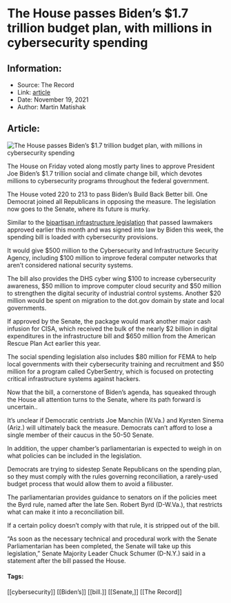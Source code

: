 # The House passes Biden’s $1.7 trillion budget plan, with millions in cybersecurity spending
### 

## Information:
+ Source: The Record
+ Link: [article](https://therecord.media/the-house-passes-bidens-1-7-trillion-budget-plan-with-millions-in-cybersecurity-spending/)
+ Date: November 19, 2021
+ Author: Martin Matishak


## Article:
![The House passes Biden’s $1.7 trillion budget plan, with millions in cybersecurity spending](https://therecord.media/wp-content/uploads/2021/03/yael-clusman-qQQP4wLiSfU-unsplash-1-scaled-e1625499642946.jpg)

The House on Friday voted along mostly party lines to approve President Joe Biden’s $1.7 trillion social and climate change bill, which devotes millions to cybersecurity programs throughout the federal government.


The House voted 220 to 213 to pass Biden’s Build Back Better bill. One Democrat joined all Republicans in opposing the measure. The legislation now goes to the Senate, where its future is murky.


Similar to the [bipartisan infrastructure legislation](https://therecord.media/house-approves-massive-infrastructure-plan-that-includes-1-9-billion-for-cybersecurity/) that passed lawmakers approved earlier this month and was signed into law by Biden this week, the spending bill is loaded with cybersecurity provisions.  


It would give $500 million to the Cybersecurity and Infrastructure Security Agency, including $100 million to improve federal computer networks that aren’t considered national security systems. 


The bill also provides the DHS cyber wing $100 to increase cybersecurity awareness, $50 million to improve computer cloud security and $50 million to strengthen the digital security of industrial control systems. Another $20 million would be spent on migration to the dot.gov domain by state and local governments.


If approved by the Senate, the package would mark another major cash infusion for CISA, which received the bulk of the nearly $2 billion in digital expenditures in the infrastructure bill and $650 million from the American Rescue Plan Act earlier this year.


The social spending legislation also includes $80 million for FEMA to help local governments with their cybersecurity training and recruitment and $50 million for a program called CyberSentry, which is focused on protecting critical infrastructure systems against hackers.


Now that the bill, a cornerstone of Biden’s agenda, has squeaked through the House all attention turns to the Senate, where its path forward is uncertain..


It’s unclear if Democratic centrists Joe Manchin (W.Va.) and Kyrsten Sinema (Ariz.) will ultimately back the measure. Democrats can’t afford to lose a single member of their caucus in the 50-50 Senate.


In addition, the upper chamber’s parliamentarian is expected to weigh in on what policies can be included in the legislation. 


Democrats are trying to sidestep Senate Republicans on the spending plan, so they must comply with the rules governing reconciliation, a rarely-used budget process that would allow them to avoid a filibuster. 


The parliamentarian provides guidance to senators on if the policies meet the Byrd rule, named after the late Sen. Robert Byrd (D-W.Va.), that restricts what can make it into a reconciliation bill.


If a certain policy doesn’t comply with that rule, it is stripped out of the bill.


“As soon as the necessary technical and procedural work with the Senate Parliamentarian has been completed, the Senate will take up this legislation,” Senate Majority Leader Chuck Schumer (D-N.Y.) said in a statement after the bill passed the House.





#### Tags:
[[cybersecurity]] [[Biden’s]] [[bill.]] [[Senate,]] [[The Record]]

